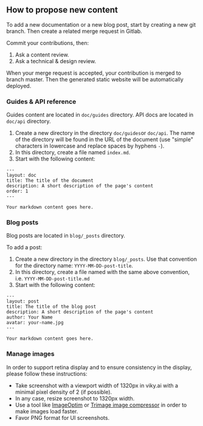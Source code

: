 ## How to propose new content

To add a new documentation or a new blog post, start by creating a new git branch. Then create a related merge request in Gitlab.

Commit your contributions, then:

1. Ask a content review.
2. Ask a technical & design review.

When your merge request is accepted, your contribution is merged to branch master. Then the generated static website will be automatically deployed.


### Guides & API reference

Guides content are located in `doc/guides` directory.
API docs are located in `doc/api` directory.

1. Create a new directory in the directory `doc/guides`or `doc/api`. The name of the directory will be found in the URL of the document (use "simple" characters in lowercase and replace spaces by hyphens `-`).
2. In this directory, create a file named `index.md`.
3. Start with the following content:

```
---
layout: doc
title: The title of the document
description: A short description of the page's content
order: 1
---

Your markdown content goes here.
```

### Blog posts

Blog posts are located in `blog/_posts` directory.

To add a post:

1. Create a new directory in the directory `blog/_posts`. Use that convention for the directory name: `YYYY-MM-DD-post-title`.
2. In this directory, create a file named with the same above convention, i.e. `YYYY-MM-DD-post-title.md`
3. Start with the following content:


```
---
layout: post
title: The title of the blog post
description: A short description of the page's content
author: Your Name
avatar: your-name.jpg
---

Your markdown content goes here.
```

### Manage images

In order to support retina display and to ensure consistency in the display, please follow these instructions:

* Take screenshot with a viewport width of 1320px in viky.ai with a minimal pixel density of 2 (if possible).
* In any case, resize screenshot to 1320px width.
* Use a tool like [ImageOptim](https://imageoptim.com) or [Trimage image compressor](https://trimage.org/) in order to make images load faster.
* Favor PNG format for UI screenshots.
